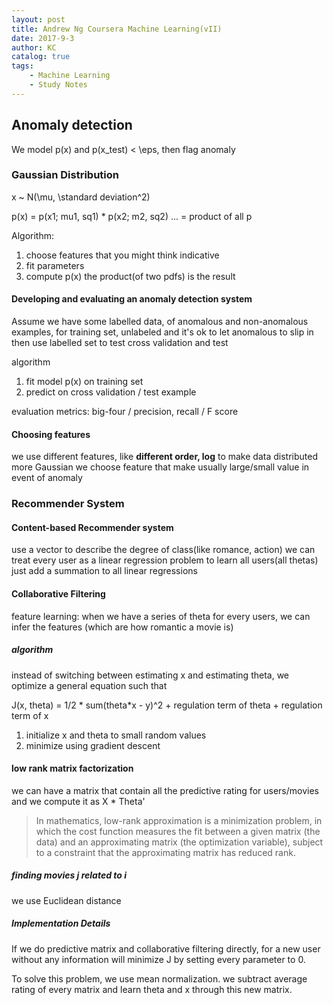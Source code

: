 ```yaml
---
layout: post
title: Andrew Ng Coursera Machine Learning(vII)
date: 2017-9-3
author: KC
catalog: true
tags:
    - Machine Learning
    - Study Notes
---
```




## Anomaly detection 
We model p(x) and p(x_test) < \eps, then flag anomaly 

### Gaussian Distribution 
x ~ N(\mu, \standard deviation^2)

p(x) = 
p(x1; mu1, sq1) * p(x2; m2, sq2) ... = product of all p

Algorithm: 
1. choose features that you might think indicative 
2. fit parameters 
3. compute p(x)
the product(of two pdfs) is the result 


#### Developing and evaluating an anomaly detection system 
Assume we have some labelled data, of anomalous and non-anomalous examples, 
for training set, unlabeled and it's ok to let anomalous to slip in 
then use labelled set to test cross validation and test 

algorithm 
1. fit model p(x) on training set
1. predict on cross validation / test example 

evaluation metrics: big-four / precision, recall / F score 


#### Choosing features 
we use different features, like **different order, log** to make data distributed more Gaussian 
we choose feature that make usually large/small value in event of anomaly 

### Recommender System

#### Content-based Recommender system
use a vector to describe the degree of class(like romance, action)
we can treat every user as a linear regression problem 
to learn all users(all thetas)
just add a summation to all linear regressions 

#### Collaborative Filtering 
feature learning: 
when we have a series of theta for every users, we can infer the features (which are how romantic a movie is)

##### algorithm 
instead of switching between estimating x and estimating theta, we optimize a general equation such that 

J(x, theta) = 1/2 * sum(theta*x - y)^2 + regulation term of theta + regulation term of x 

1. initialize x and theta to small random values 
2. minimize using gradient descent 

#### low rank matrix factorization 
we can have a matrix that contain all the predictive rating for users/movies 
and we compute it as 
X * Theta'
>In mathematics, low-rank approximation is a minimization problem, in which the cost function measures the fit between a given matrix (the data) and an approximating matrix (the optimization variable), subject to a constraint that the approximating matrix has reduced rank. 

##### finding movies j related to i 
we use Euclidean distance 

##### Implementation Details 
If we do predictive matrix and collaborative filtering directly, for a new user without any information will minimize J by setting every parameter to 0.

To solve this problem, we use mean normalization. 
we subtract average rating of every matrix and learn theta and x through this new matrix. 